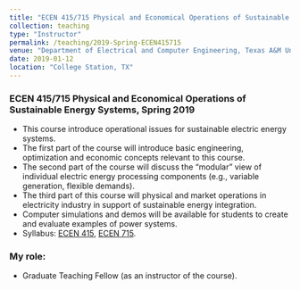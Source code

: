 ```yaml
---
title: "ECEN 415/715 Physical and Economical Operations of Sustainable Energy Systems"
collection: teaching
type: "Instructor"
permalink: /teaching/2019-Spring-ECEN415715
venue: "Department of Electrical and Computer Engineering, Texas A&M University"
date: 2019-01-12
location: "College Station, TX"
---
```


### ECEN 415/715 Physical and Economical Operations of Sustainable Energy Systems, Spring 2019
- This course introduce operational issues for sustainable electric energy systems.
- The first part of the course will introduce basic engineering, optimization and economic concepts relevant to this course. 
- The second part of the course will discuss the “modular” view of individual electric energy processing components (e.g., variable generation, flexible demands).
- The third part of this course will physical and market operations in electricity industry in support of sustainable energy integration.
- Computer simulations and demos will be available for students to create and evaluate examples of power systems. 
- Syllabus: [ECEN 415](http://xb00dx.github.io/files/Spring2019_ECEN415.pdf), [ECEN 715](http://xb00dx.github.io/files/Spring2019_ECEN715.pdf).

### My role:
- Graduate Teaching Fellow (as an instructor of the course).
